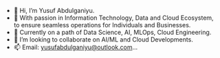 - 👋 Hi, I’m Yusuf Abdulganiyu.
- 👀 With passion in Information Technology, Data and Cloud Ecosystem, to ensure seamless operations for Individuals and Businesses.
- 🌱 Currently on a path of Data Science, AI, MLOps, Cloud Engineering.
- 💞️ I’m looking to collaborate on AI/ML and Cloud Developments.
- 📫 Email: yusufabdulganiyu@outlook.com...

<!---
mnswifi/mnswifi is a ✨ special ✨ repository because its `README.md` (this file) appears on your GitHub profile.
You can click the Preview link to take a look at your changes.
--->
